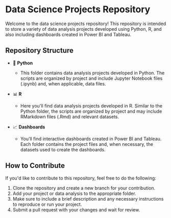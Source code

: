 # Data Science Projects Repository

Welcome to the data science projects repository! This repository is intended to store a variety of data analysis projects developed using Python, R, and also including dashboards created in Power BI and Tableau.

## Repository Structure

- 🐍 **Python**
  - This folder contains data analysis projects developed in Python. The scripts are organized by project and include Jupyter Notebook files (.ipynb) and, when applicable, data files.

- 📊 **R**
  - Here you'll find data analysis projects developed in R. Similar to the Python folder, the scripts are organized by project and may include RMarkdown files (.Rmd) and relevant datasets.

- 📈 **Dashboards**
  - You'll find interactive dashboards created in Power BI and Tableau. Each folder contains the project files and, when necessary, the datasets used to create the dashboards.

## How to Contribute

If you'd like to contribute to this repository, feel free to do the following:

1. Clone the repository and create a new branch for your contribution.
2. Add your project or data analysis to the appropriate folder.
3. Make sure to include a brief description and any necessary instructions to reproduce or run your project.
4. Submit a pull request with your changes and wait for review.


